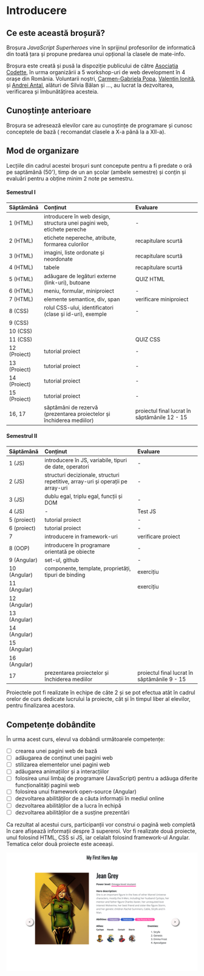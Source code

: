 # Introducere

## Ce este această broșură?

Broșura _JavaScript Superheroes_ vine în sprijinul profesorilor de informatică din toată țara și propune predarea unui opțional la clasele de mate-info.

Broșura este creată și pusă la dispoziție publicului de către [Asociația Codette](https://codette.ro), în urma organizării a 5 workshop-uri de web development în 4 orașe din România. Voluntarii noștri, [Carmen-Gabriela Popa](https://www.linkedin.com/in/carmengpopa/), [Valentin Ionită](https://www.linkedin.com/in/valentin-ionita/), și [Andrei Antal](https://www.linkedin.com/in/andreiantal/), alături de Silvia Bălan și ..., au lucrat la dezvoltarea, verificarea și îmbunătățirea acesteia.

## Cunoștințe anterioare

Broșura se adresează elevilor care au cunoștințe de programare și cunosc conceptele de bază \( recomandat clasele a X-a până la a XII-a\).

## Mod de organizare

Lecțiile din cadrul acestei broșuri sunt concepute pentru a fi predate o oră pe saptămână \(50'\), timp de un an școlar \(ambele semestre\) și conțin și evaluări pentru a obține minim 2 note pe semestru.

#### Semestrul I

| Săptămână | Conținut | Evaluare |
| :--- | :--- | :--- |
| 1 \(HTML\) | introducere în web design, structura unei pagini web, etichete pereche | - |
| 2 \(HTML\) | etichete nepereche, atribute, formarea culorilor | recapitulare scurtă |
| 3 \(HTML\) | imagini, liste ordonate și neordonate | recapitulare scurtă |
| 4 \(HTML\) | tabele | recapitulare scurtă |
| 5 \(HTML\) | adăugare de legături externe \(link-uri\), butoane | QUIZ HTML |
| 6 \(HTML\) | meniu, formular, miniproiect | - |
| 7 \(HTML\) | elemente semantice, div, span | verificare miniproiect |
| 8 \(CSS\) | rolul CSS-ului, identificatori \(clase și id-uri\), exemple | - |
| 9 \(CSS\) |  |  |
| 10 \(CSS\) |  |  |
| 11 \(CSS\) |  | QUIZ CSS |
| 12 \(Proiect\) | tutorial proiect | - |
| 13 \(Proiect\) | tutorial proiect | - |
| 14 \(Proiect\) | tutorial proiect | - |
| 15 \(Proiect\) | tutorial proiect | - |
| 16, 17 | săptămâni de rezervă \(prezentarea proiectelor și închiderea mediilor\) | proiectul final lucrat în săptămânile 12 - 15 |

#### Semestrul II

| Săptămână | Conținut | Evaluare |
| :--- | :--- | :--- |
| 1 \(JS\) | introducere în JS, variabile, tipuri de date, operatori | - |
| 2 \(JS\) | structuri decizionale, structuri repetitive, array-uri și operații pe array-uri | - |
| 3 \(JS\) | dublu egal, triplu egal, funcții și DOM | - |
| 4 \(JS\) | - | Test JS |
| 5 \(proiect\) | tutorial proiect | - |
| 6 \(proiect\) | tutorial proiect | - |
| 7 | introducere in framework-uri | verificare proiect |
| 8 \(OOP\) | introducere în programare orientată pe obiecte | - |
| 9 \(Angular\) | set-ul, github | - |
| 10 \(Angular\) | componente, template, proprietăți, tipuri de binding | exercițiu |
| 11 \(Angular\) |  | exercițiu |
| 12 \(Angular\) |  |  |
| 13 \(Angular\) |  |  |
| 14 \(Angular\) |  |  |
| 15 \(Angular\) |  |  |
| 16 \(Angular\) |  |  |
| 17 | prezentarea proiectelor și închiderea mediilor | proiectul final lucrat în săptămânile 9 - 15 |

Proiectele pot fi realizate în echipe de câte 2 și se pot efectua atât în cadrul orelor de curs dedicate lucrului la proiecte, cât și în timpul liber al elevilor, pentru finalizarea acestora.

## Competențe dobândite

În urma acest curs, elevul va dobândi următoarele competențe:

* [ ] crearea unei pagini web de bază
* [ ] adăugarea de conținut unei pagini web
* [ ] stilizarea elementelor unei pagini web
* [ ] adăugarea animațiilor și a interacțiilor
* [ ] folosirea unui limbaj de programare \(JavaScript\) pentru a adăuga diferite funcționalități paginii web
* [ ] folosirea unui framework open-source \(Angular\)
* [ ] dezvoltarea abilităților de a căuta informații în mediul online
* [ ] dezvoltarea abilităților de a lucra în echipă
* [ ] dezvoltarea abilităților de a susține prezentări

Ca rezultat al acestui curs, participanții vor construi o pagină web completă în care afișează informații despre 3 supereroi. Vor fi realizate două proiecte, unul folosind HTML, CSS si JS, iar celalalt folosind framework-ul Angular. Tematica celor două proiecte este aceeași.

![](.gitbook/assets/screencapture-file-users-poppy-desktop-day1-end-index-html-2020-03-17-12_52_42.png)

